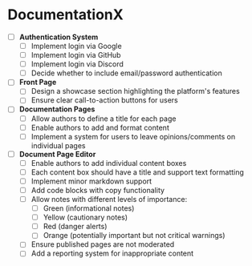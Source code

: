 # DocumentationX

- [ ] **Authentication System**
  - [ ] Implement login via Google  
  - [ ] Implement login via GitHub  
  - [ ] Implement login via Discord  
  - [ ] Decide whether to include email/password authentication  

- [ ] **Front Page**
  - [ ] Design a showcase section highlighting the platform's features  
  - [ ] Ensure clear call-to-action buttons for users  

- [ ] **Documentation Pages**
  - [ ] Allow authors to define a title for each page  
  - [ ] Enable authors to add and format content  
  - [ ] Implement a system for users to leave opinions/comments on individual pages  

- [ ] **Document Page Editor**
  - [ ] Enable authors to add individual content boxes  
  - [ ] Each content box should have a title and support text formatting  
  - [ ] Implement minor markdown support  
  - [ ] Add code blocks with copy functionality  
  - [ ] Allow notes with different levels of importance:
    - [ ] Green (informational notes)  
    - [ ] Yellow (cautionary notes)  
    - [ ] Red (danger alerts)  
    - [ ] Orange (potentially important but not critical warnings)  
  - [ ] Ensure published pages are not moderated  
  - [ ] Add a reporting system for inappropriate content  
